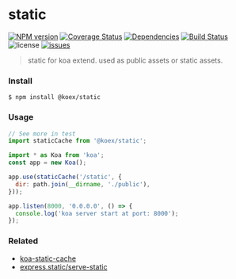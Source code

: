 # static

[![NPM version](https://img.shields.io/npm/v/@koex/static.svg?style=flat)](https://www.npmjs.com/package/@koex/static)
[![Coverage Status](https://img.shields.io/coveralls/koexjs/static.svg?style=flat)](https://coveralls.io/r/koexjs/static)
[![Dependencies](https://img.shields.io/david/koexjs/static.svg)](https://github.com/koexjs/static)
[![Build Status](https://travis-ci.com/koexjs/static.svg?branch=master)](https://travis-ci.com/koexjs/static)
![license](https://img.shields.io/github/license/koexjs/static.svg)
[![issues](https://img.shields.io/github/issues/koexjs/static.svg)](https://github.com/koexjs/static/issues)

> static for koa extend. used as public assets or static assets.

### Install

```
$ npm install @koex/static
```

### Usage

```javascript
// See more in test
import staticCache from '@koex/static';

import * as Koa from 'koa';
const app = new Koa();

app.use(staticCache('/static', {
  dir: path.join(__dirname, './public'),
}));

app.listen(8000, '0.0.0.0', () => {
  console.log('koa server start at port: 8000');
});
```

### Related
* [koa-static-cache](https://github.com/koajs/static-cache)
* [express.static/serve-static](https://github.com/expressjs/serve-static)